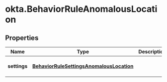 # okta.BehaviorRuleAnomalousLocation

## Properties

Name | Type | Description | Notes
------------ | ------------- | ------------- | -------------
**settings** | [**BehaviorRuleSettingsAnomalousLocation**](BehaviorRuleSettingsAnomalousLocation.md) |  | [optional] [default to undefined]

